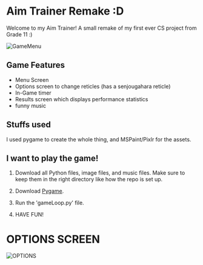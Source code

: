 # Aim Trainer Remake :D

Welcome to my Aim Trainer! A small remake of my first ever CS project from Grade 11 :)

![GameMenu](https://imgur.com/GBNTHQU.png)

## Game Features
- Menu Screen
- Options screen to change reticles (has a senjougahara reticle)
- In-Game timer
- Results screen which displays performance statistics
- funny music

## Stuffs used
I used pygame to create the whole thing, and MSPaint/Pixlr for the assets.

## I want to play the game!
1. Download all Python files, image files, and music files. Make sure to keep them in the right directory like how the repo is set up.

2. Download [Pygame](https://www.pygame.org/wiki/GettingStarted).

3. Run the 'gameLoop.py' file.

4. HAVE FUN!



# OPTIONS SCREEN
![OPTIONS](https://i.imgur.com/V0B3Uv1.png)

